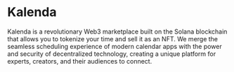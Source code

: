 # Kalenda
Kalenda is a revolutionary Web3 marketplace built on the Solana blockchain that allows you to tokenize your time and sell it as an NFT. We merge the seamless scheduling experience of modern calendar apps with the power and security of decentralized technology, creating a unique platform for experts, creators, and their audiences to connect.
